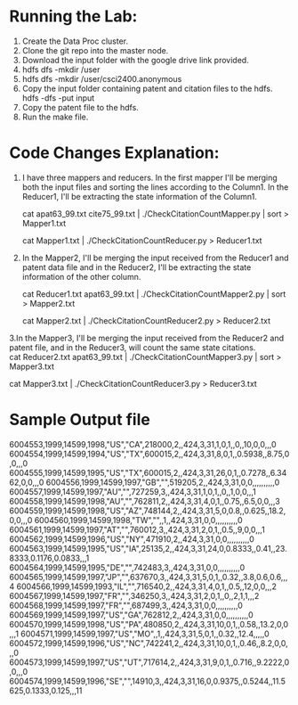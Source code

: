 # Running the Lab:
1. Create the Data Proc cluster.
2. Clone the git repo into the master node.
3. Download the input folder with the google drive link provided.
4. hdfs dfs -mkdir /user
5. hdfs dfs -mkdir /user/csci2400.anonymous
6. Copy the input folder containing patent and citation files to the hdfs.
   hdfs -dfs -put input
4. Copy the patent file to the hdfs.
5. Run the make file.

# Code Changes Explanation:

1. I have three mappers and reducers. In the first mapper I'll be merging both the input files and sorting the lines according to the Column1. In the Reducer1, I'll be extracting the state information of the 
Column1.

   cat apat63_99.txt cite75_99.txt | ./CheckCitationCountMapper.py  | sort  >  Mapper1.txt

   cat Mapper1.txt | ./CheckCitationCountReducer.py > Reducer1.txt

2. In the Mapper2, I'll be merging the input received from the Reducer1 and patent data file and in the Reducer2, I'll be extracting the state information of the other column.

   cat Reducer1.txt apat63_99.txt | ./CheckCitationCountMapper2.py | sort > Mapper2.txt

   cat Mapper2.txt | ./CheckCitationCountReducer2.py > Reducer2.txt
   
3.In the Mapper3, I'll be merging the input received from the Reducer2 and patent file, and in the Reducer3, will count the same state citations.  
   cat Reducer2.txt apat63_99.txt | ./CheckCitationCountMapper3.py | sort > Mapper3.txt

   cat Mapper3.txt | ./CheckCitationCountReducer3.py > Reducer3.txt

# Sample Output file
6004553,1999,14599,1998,"US","CA",218000,2,,424,3,31,1,0,1,,0,,10,0,0,,,0
6004554,1999,14599,1994,"US","TX",600015,2,,424,3,31,8,0,1,,0.5938,,8.75,0,0,,,0
6004555,1999,14599,1995,"US","TX",600015,2,,424,3,31,26,0,1,,0.7278,,6.3462,0,0,,,0
6004556,1999,14599,1997,"GB","",519205,2,,424,3,31,0,0,,,,,,,,,,0
6004557,1999,14599,1997,"AU","",727259,3,,424,3,31,1,0,1,,0,,1,0,0,,,1
6004558,1999,14599,1998,"AU","",762811,2,,424,3,31,4,0,1,,0.75,,6.5,0,0,,,3
6004559,1999,14599,1998,"US","AZ",748144,2,,424,3,31,5,0,0.8,,0.625,,18.2,0,0,,,0
6004560,1999,14599,1998,"TW","",,1,,424,3,31,0,0,,,,,,,,,,0
6004561,1999,14599,1997,"AT","",760012,3,,424,3,31,2,0,1,,0.5,,9,0,0,,,1
6004562,1999,14599,1996,"US","NY",471910,2,,424,3,31,0,0,,,,,,,,,,0
6004563,1999,14599,1995,"US","IA",25135,2,,424,3,31,24,0,0.8333,,0.41,,23.8333,0.1176,0.0833,,,1
6004564,1999,14599,1995,"DE","",742483,3,,424,3,31,0,0,,,,,,,,,,0
6004565,1999,14599,1997,"JP","",637670,3,,424,3,31,5,0,1,,0.32,,3.8,0.6,0.6,,,4
6004566,1999,14599,1993,"IL","",716540,2,,424,3,31,4,0,1,,0.5,,12,0,0,,,2
6004567,1999,14599,1997,"FR","",346250,3,,424,3,31,2,0,1,,0,,2,1,1,,,2
6004568,1999,14599,1997,"FR","",687499,3,,424,3,31,0,0,,,,,,,,,,0
6004569,1999,14599,1997,"US","GA",762812,2,,424,3,31,0,0,,,,,,,,,,0
6004570,1999,14599,1998,"US","PA",480850,2,,424,3,31,10,0,1,,0.58,,13.2,0,0,,,1
6004571,1999,14599,1997,"US","MO",,1,,424,3,31,5,0,1,,0.32,,12.4,,,,,0
6004572,1999,14599,1996,"US","NC",742241,2,,424,3,31,10,0,1,,0.46,,8.2,0,0,,,0
6004573,1999,14599,1997,"US","UT",717614,2,,424,3,31,9,0,1,,0.716,,9.2222,0,0,,,0
6004574,1999,14599,1996,"SE","",14910,3,,424,3,31,16,0,0.9375,,0.5244,,11.5625,0.1333,0.125,,,11
